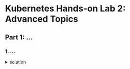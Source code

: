 # Kubernetes Hands-on Lab 2: Advanced Topics

## Part 1: ...

### 1. ...

<details><summary>solution</summary><p>

```bash
$ <command>
```
 </p></details>

